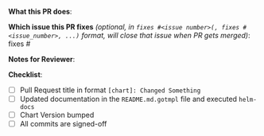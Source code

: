 <!--
Thank you for contributing to bedag/helm-charts.
-->

**What this PR does**:

**Which issue this PR fixes** *(optional, in `fixes #<issue number>(, fixes #<issue_number>, ...)` format, will close that issue when PR gets merged)*: fixes #

**Notes for Reviewer**:


**Checklist**:

- [ ] Pull Request title in format `[chart]: Changed Something`
- [ ] Updated documentation in the  `README.md.gotmpl` file and executed `helm-docs` 
- [ ] Chart Version bumped
- [ ] All commits are signed-off
